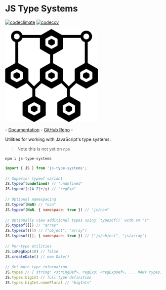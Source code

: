 # JS Type Systems

[![codeclimate](https://api.codeclimate.com/v1/badges/6b03e1a0fd4af72b5c69/maintainability)](https://codeclimate.com/github/pskfyi/js-type-systems/maintainability)
[![codecov](https://codecov.io/gh/pskfyi/js-type-systems/branch/develop/graph/badge.svg)](https://codecov.io/gh/pskfyi/js-type-systems)

<img src="/logo.svg" width="300">

\- [Documentation](https://js-type-system-dev-docs.netlify.com/)
\- [GitHub Repo](https://github.com/pskfyi/js-type-systems)
\-

Utilities for working with JavaScript's type systems.

> Note this is not yet on `npm`

```sh
npm i js-type-systems
```

```js
import { JS } from 'js-type-systems';

// Superior typeof variant
JS.typeof(undefined) // "undefined"
JS.typeof(/[A-Z]+/g) // "regExp"

// Optional namespacing
JS.typeof(NaN) // "nan"
JS.typeof(NaN, { namespace: true }) // "js/nan"

// Optionally view additional types using `typesof()` with an "s"
JS.typeof([]) // "array"
JS.typesof([]) // ["object", "array"]
JS.typesof([], { namespace: true }) // ["js/object", "js/array"]

// Per-type utilities
JS.isRegExp(10) // false
JS.createDate() // new Date()

// Get more type information
JS.types // { string: <stringDef>, regExp: <regExpDef>, ... MANY types]
JS.types.bigInt // full type definition
JS.types.bigInt.namePlural // "bigInts"
```
